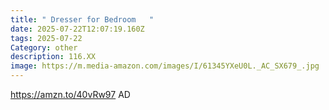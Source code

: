 ```yaml
---
title: " Dresser for Bedroom   "
date: 2025-07-22T12:07:19.160Z
tags: 2025-07-22
Category: other
description: 116.XX
image: https://m.media-amazon.com/images/I/61345YXeU0L._AC_SX679_.jpg
---
```

https://amzn.to/40vRw97 AD